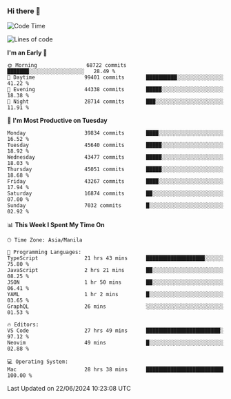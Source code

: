 ### Hi there 👋

<!--START_SECTION:waka-->
![Code Time](http://img.shields.io/badge/Code%20Time-5%2C288%20hrs%2029%20mins-blue)

![Lines of code](https://img.shields.io/badge/From%20Hello%20World%20I%27ve%20Written-112.4%20million%20lines%20of%20code-blue)

**I'm an Early 🐤** 

```text
🌞 Morning                68722 commits       ███████░░░░░░░░░░░░░░░░░░   28.49 % 
🌆 Daytime                99401 commits       ██████████░░░░░░░░░░░░░░░   41.22 % 
🌃 Evening                44338 commits       █████░░░░░░░░░░░░░░░░░░░░   18.38 % 
🌙 Night                  28714 commits       ███░░░░░░░░░░░░░░░░░░░░░░   11.91 % 
```
📅 **I'm Most Productive on Tuesday** 

```text
Monday                   39834 commits       ████░░░░░░░░░░░░░░░░░░░░░   16.52 % 
Tuesday                  45640 commits       █████░░░░░░░░░░░░░░░░░░░░   18.92 % 
Wednesday                43477 commits       █████░░░░░░░░░░░░░░░░░░░░   18.03 % 
Thursday                 45051 commits       █████░░░░░░░░░░░░░░░░░░░░   18.68 % 
Friday                   43267 commits       ████░░░░░░░░░░░░░░░░░░░░░   17.94 % 
Saturday                 16874 commits       ██░░░░░░░░░░░░░░░░░░░░░░░   07.00 % 
Sunday                   7032 commits        █░░░░░░░░░░░░░░░░░░░░░░░░   02.92 % 
```


📊 **This Week I Spent My Time On** 

```text
🕑︎ Time Zone: Asia/Manila

💬 Programming Languages: 
TypeScript               21 hrs 43 mins      ███████████████████░░░░░░   75.80 % 
JavaScript               2 hrs 21 mins       ██░░░░░░░░░░░░░░░░░░░░░░░   08.25 % 
JSON                     1 hr 50 mins        ██░░░░░░░░░░░░░░░░░░░░░░░   06.41 % 
YAML                     1 hr 2 mins         █░░░░░░░░░░░░░░░░░░░░░░░░   03.65 % 
GraphQL                  26 mins             ░░░░░░░░░░░░░░░░░░░░░░░░░   01.53 % 

🔥 Editors: 
VS Code                  27 hrs 49 mins      ████████████████████████░   97.12 % 
Neovim                   49 mins             █░░░░░░░░░░░░░░░░░░░░░░░░   02.88 % 

💻 Operating System: 
Mac                      28 hrs 38 mins      █████████████████████████   100.00 % 
```


 Last Updated on 22/06/2024 10:23:08 UTC
<!--END_SECTION:waka-->


<!--
**rad182/rad182** is a ✨ _special_ ✨ repository because its `README.md` (this file) appears on your GitHub profile.

Here are some ideas to get you started:

- 🔭 I’m currently working on ...
- 🌱 I’m currently learning ...
- 👯 I’m looking to collaborate on ...
- 🤔 I’m looking for help with ...
- 💬 Ask me about ...
- 📫 How to reach me: ...
- 😄 Pronouns: ...
- ⚡ Fun fact: ...
-->
